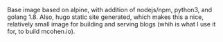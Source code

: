 Base image based on alpine, with addition of nodejs/npm, python3, and golang 1.8.
Also, hugo static site generated, which makes this a nice, relatively small image
for building and serving blogs (whih is what I use it for, to build mcohen.io).
